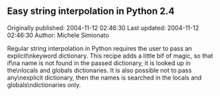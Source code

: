 ## Easy string interpolation in Python 2.4

Originally published: 2004-11-12 02:46:30
Last updated: 2004-11-12 02:46:30
Author: Michele Simionato

Regular string interpolation in Python requires the user to pass an explicit\nkeyword dictionary. This recipe adds a little bif of magic, so that if\na name is not found in the passed dictionary, it is looked up in the\nlocals and globals dictionaries. It is also possible not to pass any\nexplicit dictionary, then the names is searched in the locals and globals\ndictionaries only.
